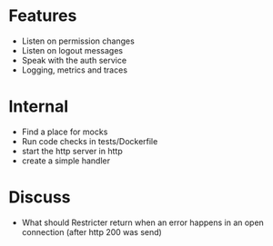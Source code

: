 # Features
* Listen on permission changes
* Listen on logout messages
* Speak with the auth service
* Logging, metrics and traces

# Internal
* Find a place for mocks
* Run code checks in tests/Dockerfile
* start the http server in http
* create a simple handler

# Discuss
* What should Restricter return when an error happens in an open connection (after http 200 was send)
